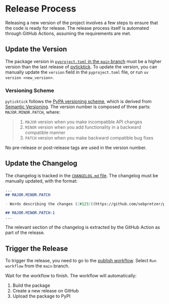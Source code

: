 # Release Process

Releasing a new version of the project involves a few steps to ensure that the code is ready for release. The release process itself is automated through GitHub Actions, assuming the requirements are met.

## Update the Version

The package version in [`pyproject.toml` in the `main` branch](https://github.com/sebpretzer/pyticktick/blob/main/pyproject.toml) must be a higher version than the last release of [pyticktick](https://pypi.org/project/pyticktick/). To update the version, you can manually update the `version` field in the `pyproject.toml` file, or run `uv version <new_version>`.

### Versioning Scheme

`pyticktick` follows the [PyPA versioning scheme](https://packaging.python.org/en/latest/specifications/version-specifiers/#version-scheme), which is derived from [Semantic Versioning](https://semver.org/). The version number is composed of three parts: `MAJOR.MINOR.PATCH`, where:

> 1. `MAJOR` version when you make incompatible API changes
> 1. `MINOR` version when you add functionality in a backward compatible manner
> 1. `PATCH` version when you make backward compatible bug fixes

No pre-release or post-release tags are used in the version number.

## Update the Changelog

The changelog is tracked in the [`CHANGELOG.md` file](https://github.com/sebpretzer/pyticktick/blob/main/docs/CHANGELOG.md). The changelog must be manually updated, with the format:

```markdown title="docs/CHANGELOG.md"
...
## MAJOR.MINOR.PATCH

- Words describing the changes ([#123]((https://github.com/sebpretzer/pyticktick/pull/123)))

## MAJOR.MINOR.PATCH-1
...
```

The relevant section of the changelog is extracted by the GitHub Action as part of the release.

## Trigger the Release

To trigger the release, you need to go to the [publish workflow](https://github.com/sebpretzer/pyticktick/actions/workflows/publish.yaml). Select `Run workflow` from the `main` branch.

Wait for the workflow to finish. The workflow will automatically:

1. Build the package
1. Create a new release on GitHub
1. Upload the package to PyPI
